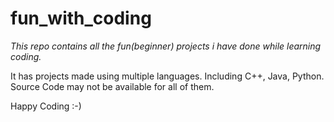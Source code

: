 # fun_with_coding
 
*This repo contains all the fun(beginner) projects i have done while learning coding.*

It has projects made using multiple languages. 
Including C++, Java, Python. 
Source Code may not be available for all of them.

Happy Coding :-)
